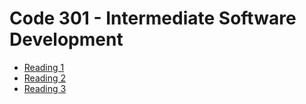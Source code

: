 # Code 301 - Intermediate Software Development
- [Reading 1]()
- [Reading 2](301-02.md)
- [Reading 3](301-03.md)